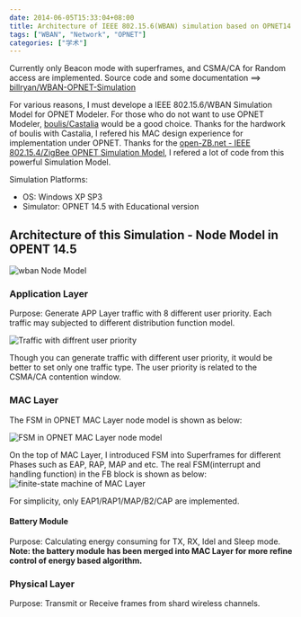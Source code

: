 ```yaml
---
date: 2014-06-05T15:33:04+08:00
title: Architecture of IEEE 802.15.6(WBAN) simulation based on OPNET14.5
tags: ["WBAN", "Network", "OPNET"]
categories: ["学术"]
---
```


Currently only Beacon mode with superframes, and CSMA/CA for Random access are implemented. Source code and some documentation ==> [billryan/WBAN-OPNET-Simulation](https://github.com/billryan/WBAN-OPNET-Simulation)

For various reasons, I must develope a IEEE 802.15.6/WBAN Simulation Model for OPNET Modeler. For those who do not want to use OPNET Modeler, [boulis/Castalia](https://github.com/boulis/Castalia) would be a good choice. Thanks for the hardwork of boulis with Castalia, I refered his MAC design experience for implementation under OPNET. Thanks for the [open-ZB.net - IEEE 802.15.4/ZigBee OPNET Simulation Model](http://www.open-zb.net/wpan_simulator.php), I refered a lot of code from this powerful Simulation Model.

Simulation Platforms:  

- OS: Windows XP SP3  
- Simulator: OPNET 14.5 with Educational version  

## Architecture of this Simulation - Node Model in OPENT 14.5

![wban Node Model](http://7xojrx.com1.z0.glb.clouddn.com/images/misc/wban_opnet_node_model.png)
<!--more-->  

### Application Layer

Purpose: Generate APP Layer traffic with 8 different user priority. Each traffic may subjected to different distribution function model.

![Traffic with diffrent user priority](http://7xojrx.com1.z0.glb.clouddn.com/images/misc/wban_opnet_traffic_up.png)

Though you can generate traffic with different user priority, it would be better to set only one traffic type. The user priority is related to the CSMA/CA contention window.

### MAC Layer

The FSM in OPNET MAC Layer node model is shown as below:

![FSM in OPNET MAC Layer node model](http://7xojrx.com1.z0.glb.clouddn.com/images/misc/wban_opnet_mac_fsm.png)

On the top of MAC Layer, I introduced FSM into Superframes for different Phases such as EAP, RAP, MAP and etc. The real FSM(interrupt and handling function) in the FB block is shown as below:
![finite-state machine of MAC Layer](http://7xojrx.com1.z0.glb.clouddn.com/images/misc/wban_opnet_mac_state_fsm.png)

For simplicity, only EAP1/RAP1/MAP/B2/CAP are implemented.

#### Battery Module

Purpose: Calculating energy consuming for TX, RX, Idel and Sleep mode.
**Note: the battery module has been merged into MAC Layer for more refine control of energy based algorithm.**

### Physical Layer

Purpose: Transmit or Receive frames from shard wireless channels.